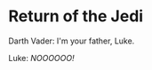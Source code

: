 <!-- TITLE: Home -->
<!-- SUBTITLE: A quick summary of Home -->

# Return of the Jedi
Darth Vader: I'm your father, Luke.

Luke: *NOOOOOO!*